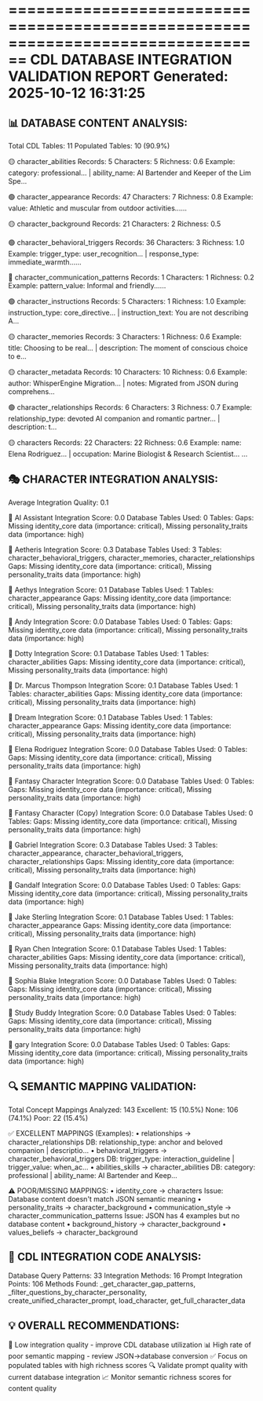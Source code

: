 ================================================================================
CDL DATABASE INTEGRATION VALIDATION REPORT
Generated: 2025-10-12 16:31:25
================================================================================

📊 DATABASE CONTENT ANALYSIS:
--------------------------------------------------------------------------------
Total CDL Tables: 11
Populated Tables: 10 (90.9%)

🟡 character_abilities
   Records: 5
   Characters: 5
   Richness: 0.6
   Example: category: professional... | ability_name: AI Bartender and Keeper of the Lim Spe...

🟢 character_appearance
   Records: 47
   Characters: 7
   Richness: 0.8
   Example: value: Athletic and muscular from outdoor activities......

🟡 character_background
   Records: 21
   Characters: 2
   Richness: 0.5

🟢 character_behavioral_triggers
   Records: 36
   Characters: 3
   Richness: 1.0
   Example: trigger_type: user_recognition... | response_type: immediate_warmth......

🔴 character_communication_patterns
   Records: 1
   Characters: 1
   Richness: 0.2
   Example: pattern_value: Informal and friendly......

🟢 character_instructions
   Records: 5
   Characters: 1
   Richness: 1.0
   Example: instruction_type: core_directive... | instruction_text: You are not describing A...

🟡 character_memories
   Records: 3
   Characters: 1
   Richness: 0.6
   Example: title: Choosing to be real... | description: The moment of conscious choice to e...

🟡 character_metadata
   Records: 10
   Characters: 10
   Richness: 0.6
   Example: author: WhisperEngine Migration... | notes: Migrated from JSON during comprehens...

🟢 character_relationships
   Records: 6
   Characters: 3
   Richness: 0.7
   Example: relationship_type: devoted AI companion and romantic partner... | description: t...

🟡 characters
   Records: 22
   Characters: 22
   Richness: 0.6
   Example: name: Elena Rodriguez... | occupation: Marine Biologist & Research Scientist... ...

🎭 CHARACTER INTEGRATION ANALYSIS:
--------------------------------------------------------------------------------
Average Integration Quality: 0.1

🔴 AI Assistant
   Integration Score: 0.0
   Database Tables Used: 0
   Tables: 
   Gaps: Missing identity_core data (importance: critical), Missing personality_traits data (importance: high)

🔴 Aetheris
   Integration Score: 0.3
   Database Tables Used: 3
   Tables: character_behavioral_triggers, character_memories, character_relationships
   Gaps: Missing identity_core data (importance: critical), Missing personality_traits data (importance: high)

🔴 Aethys
   Integration Score: 0.1
   Database Tables Used: 1
   Tables: character_appearance
   Gaps: Missing identity_core data (importance: critical), Missing personality_traits data (importance: high)

🔴 Andy
   Integration Score: 0.0
   Database Tables Used: 0
   Tables: 
   Gaps: Missing identity_core data (importance: critical), Missing personality_traits data (importance: high)

🔴 Dotty
   Integration Score: 0.1
   Database Tables Used: 1
   Tables: character_abilities
   Gaps: Missing identity_core data (importance: critical), Missing personality_traits data (importance: high)

🔴 Dr. Marcus Thompson
   Integration Score: 0.1
   Database Tables Used: 1
   Tables: character_abilities
   Gaps: Missing identity_core data (importance: critical), Missing personality_traits data (importance: high)

🔴 Dream
   Integration Score: 0.1
   Database Tables Used: 1
   Tables: character_appearance
   Gaps: Missing identity_core data (importance: critical), Missing personality_traits data (importance: high)

🔴 Elena Rodriguez
   Integration Score: 0.0
   Database Tables Used: 0
   Tables: 
   Gaps: Missing identity_core data (importance: critical), Missing personality_traits data (importance: high)

🔴 Fantasy Character
   Integration Score: 0.0
   Database Tables Used: 0
   Tables: 
   Gaps: Missing identity_core data (importance: critical), Missing personality_traits data (importance: high)

🔴 Fantasy Character (Copy)
   Integration Score: 0.0
   Database Tables Used: 0
   Tables: 
   Gaps: Missing identity_core data (importance: critical), Missing personality_traits data (importance: high)

🔴 Gabriel
   Integration Score: 0.3
   Database Tables Used: 3
   Tables: character_appearance, character_behavioral_triggers, character_relationships
   Gaps: Missing identity_core data (importance: critical), Missing personality_traits data (importance: high)

🔴 Gandalf
   Integration Score: 0.0
   Database Tables Used: 0
   Tables: 
   Gaps: Missing identity_core data (importance: critical), Missing personality_traits data (importance: high)

🔴 Jake Sterling
   Integration Score: 0.1
   Database Tables Used: 1
   Tables: character_appearance
   Gaps: Missing identity_core data (importance: critical), Missing personality_traits data (importance: high)

🔴 Ryan Chen
   Integration Score: 0.1
   Database Tables Used: 1
   Tables: character_abilities
   Gaps: Missing identity_core data (importance: critical), Missing personality_traits data (importance: high)

🔴 Sophia Blake
   Integration Score: 0.0
   Database Tables Used: 0
   Tables: 
   Gaps: Missing identity_core data (importance: critical), Missing personality_traits data (importance: high)

🔴 Study Buddy
   Integration Score: 0.0
   Database Tables Used: 0
   Tables: 
   Gaps: Missing identity_core data (importance: critical), Missing personality_traits data (importance: high)

🔴 gary
   Integration Score: 0.0
   Database Tables Used: 0
   Tables: 
   Gaps: Missing identity_core data (importance: critical), Missing personality_traits data (importance: high)

🔍 SEMANTIC MAPPING VALIDATION:
--------------------------------------------------------------------------------
Total Concept Mappings Analyzed: 143
Excellent: 15 (10.5%)
None: 106 (74.1%)
Poor: 22 (15.4%)

✅ EXCELLENT MAPPINGS (Examples):
• relationships → character_relationships
  DB: relationship_type: anchor and beloved companion | descriptio...
• behavioral_triggers → character_behavioral_triggers
  DB: trigger_type: interaction_guideline | trigger_value: when_ac...
• abilities_skills → character_abilities
  DB: category: professional | ability_name: AI Bartender and Keep...

⚠️ POOR/MISSING MAPPINGS:
• identity_core → characters
  Issue: Database content doesn't match JSON semantic meaning
• personality_traits → character_background
• communication_style → character_communication_patterns
  Issue: JSON has 4 examples but no database content
• background_history → character_background
• values_beliefs → character_background

🔧 CDL INTEGRATION CODE ANALYSIS:
--------------------------------------------------------------------------------
Database Query Patterns: 33
Integration Methods: 16
Prompt Integration Points: 106
Methods Found: _get_character_gap_patterns, _filter_questions_by_character_personality, create_unified_character_prompt, load_character, get_full_character_data

💡 OVERALL RECOMMENDATIONS:
--------------------------------------------------------------------------------
🔧 Low integration quality - improve CDL database utilization
📊 High rate of poor semantic mapping - review JSON→database conversion
✅ Focus on populated tables with high richness scores
🔍 Validate prompt quality with current database integration
📈 Monitor semantic richness scores for content quality